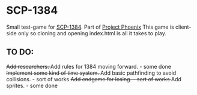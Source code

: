 SCP-1384
========

Small test-game for <a href='http://www.scp-wiki.net/scp-1384'>SCP-1384</a>. Part of <a href='http://www.projectphoenixscp.com'>Project Phoenix</a>
This game is client-side only so cloning and opening index.html is all it takes to play.



TO DO:
---------

<del>
Add researchers.
</del>
Add rules for 1384 moving forward. - some done
<del>
Implement some kind of time system.
</del>
Add basic pathfinding to avoid collisions. - sort of works

<del>
Add endgame for losing. - sort of works
</del>
Add sprites. - some done

